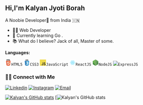 ## Hi,I'm Kalyan Jyoti Borah

A Noobie Developer🎯 from India 🇮🇳

  - 👨‍💻 Web Developer
  - 🌱 Currently learning Go .
  -  📚 What do I believe? Jack of all, Master of some.
  
**Languages:**  

<code><img height="20" src="https://raw.githubusercontent.com/github/explore/80688e429a7d4ef2fca1e82350fe8e3517d3494d/topics/html/html.png">HTML5</code>
<code><img height="20" src="https://raw.githubusercontent.com/github/explore/80688e429a7d4ef2fca1e82350fe8e3517d3494d/topics/css/css.png">CSS3</code>
<code><img height="20" src="https://raw.githubusercontent.com/github/explore/80688e429a7d4ef2fca1e82350fe8e3517d3494d/topics/javascript/javascript.png">JavaScript</code>
<code><img height="20" src="https://raw.githubusercontent.com/github/explore/80688e429a7d4ef2fca1e82350fe8e3517d3494d/topics/react/react.png">ReactJS</code>
<code><img height="20" src="https://raw.githubusercontent.com/github/explore/80688e429a7d4ef2fca1e82350fe8e3517d3494d/topics/nodejs/nodejs.png">NodeJS</code>
<code><img height="20" src="https://raw.githubusercontent.com/github/explore/80688e429a7d4ef2fca1e82350fe8e3517d3494d/topics/expressjs/expressjs.png">ExpressJS</code>

<h3> 🤝🏻 Connect with Me </h3>

<p align="center">

<a href="https://www.linkedin.com/in/kalyan-jyoti-borah-3595b5178/"><img alt="Linkedin" src="https://img.shields.io/badge/Linkedin-_kalyan_jyoti_borah-blue?style=flat-square&logo=linkedin"></a>
<a href="https://www.instagram.com/_kalyan_jyoti_borah/"><img alt="Instagram" src="https://img.shields.io/badge/Instagram-_kalyan_jyoti_borah-blue?style=flat-square&logo=instagram"></a>
<a href="mailto:kalyanborah456@gmail.com"><img alt="Email" src="https://img.shields.io/badge/Email-kalyanborah456@@gmail.com-blue?style=flat-square&logo=gmail"></a>
</p>

 <!--⭐️ From [Kalyan Jyoti Borah](https://github.com/Kalyan-velu)-->
 [![Kalyan's GitHub stats](https://github-readme-stats.vercel.app/api?username=Kalyan-velu)](https://github.com/Kalyan-velu/github-readme-stats)
 [![Kalyan's GitHub stats](https://github-readme-stats.vercel.app/api/top-langs/?username=Kalyan-velu)



